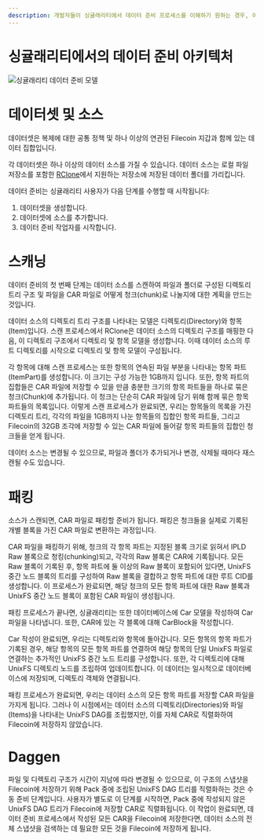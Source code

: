 ```yaml
---
description: 개발자들이 싱귤래리티에서 데이터 준비 프로세스를 이해하기 원하는 경우, 이 문서는 기술적 개요를 제공합니다.
---
```


# 싱귤래리티에서의 데이터 준비 아키텍처

![싱귤래리티 데이터 준비 모델](data-prep-model.jpg)

# 데이터셋 및 소스

데이터셋은 복제에 대한 공통 정책 및 하나 이상의 연관된 Filecoin 지갑과 함께 있는 데이터 집합입니다.

각 데이터셋은 하나 이상의 데이터 소스를 가질 수 있습니다. 데이터 소스는 로컬 파일 저장소를 포함한 [RClone](https://github.com/rclone/rclone)에서 지원하는 저장소에 저장된 데이터 폴더를 가리킵니다.

데이터 준비는 싱귤래리티 사용자가 다음 단계를 수행할 때 시작됩니다:
1. 데이터셋을 생성합니다.
2. 데이터셋에 소스를 추가합니다.
3. 데이터 준비 작업자를 시작합니다.

# 스캐닝

데이터 준비의 첫 번째 단계는 데이터 소스를 스캔하여 파일과 폴더로 구성된 디렉토리 트리 구조 및 파일을 CAR 파일로 어떻게 청크(chunk)로 나눌지에 대한 계획을 만드는 것입니다.

데이터 소스의 디렉토리 트리 구조를 나타내는 모델은 디렉토리(Directory)와 항목(Item)입니다. 스캔 프로세스에서 RClone은 데이터 소스의 디렉토리 구조를 매핑한 다음, 이 디렉토리 구조에서 디렉토리 및 항목 모델을 생성합니다. 이때 데이터 소스의 루트 디렉토리를 시작으로 디렉토리 및 항목 모델이 구성됩니다.

각 항목에 대해 스캔 프로세스는 또한 항목의 연속된 파일 부분을 나타내는 항목 파트(ItemPart)를 생성합니다. 이 크기는 구성 가능한 1GB까지 입니다. 또한, 항목 파트의 집합들은 CAR 파일에 저장할 수 있을 만큼 충분한 크기의 항목 파트들을 하나로 묶은 청크(Chunk)에 추가됩니다. 이 청크는 단순히 CAR 파일에 담기 위해 함께 묶은 항목 파트들의 목록입니다. 이렇게 스캔 프로세스가 완료되면, 우리는 항목들의 목록을 가진 디렉토리 트리, 각각의 파일을 1GB까지 나눈 항목들의 집합인 항목 파트들, 그리고 Filecoin의 32GB 조각에 저장할 수 있는 CAR 파일에 들어갈 항목 파트들의 집합인 청크들을 얻게 됩니다.

데이터 소스는 변경될 수 있으므로, 파일과 폴더가 추가되거나 변경, 삭제될 때마다 재스캔될 수도 있습니다.

# 패킹

소스가 스캔되면, CAR 파일로 패킹할 준비가 됩니다. 패킹은 청크들을 실제로 기록된 개별 블록을 가진 CAR 파일로 변환하는 과정입니다.

CAR 파일을 패킹하기 위해, 청크의 각 항목 파트는 지정된 블록 크기로 읽혀서 IPLD Raw 블록으로 청킹(chunking)되고, 각각의 Raw 블록은 CAR에 기록됩니다. 모든 Raw 블록이 기록된 후, 항목 파트에 둘 이상의 Raw 블록이 포함되어 있다면, UnixFS 중간 노드 블록의 트리를 구성하여 Raw 블록을 결합하고 항목 파트에 대한 루트 CID를 생성합니다. 이 프로세스가 완료되면, 해당 청크의 모든 항목 파트에 대한 Raw 블록과 UnixFS 중간 노드 블록이 포함된 CAR 파일이 생성됩니다.

패킹 프로세스가 끝나면, 싱귤래리티는 또한 데이터베이스에 Car 모델을 작성하여 Car 파일을 나타냅니다. 또한, CAR에 있는 각 블록에 대해 CarBlock을 작성합니다.

Car 작성이 완료되면, 우리는 디렉토리와 항목에 돌아갑니다. 모든 항목의 항목 파트가 기록된 경우, 해당 항목의 모든 항목 파트를 연결하여 해당 항목의 단일 UnixFS 파일로 연결하는 추가적인 UnixFS 중간 노드 트리를 구성합니다. 또한, 각 디렉토리에 대해 UnixFS 디렉토리 노드를 조립하여 업데이트합니다. 이 데이터는 일시적으로 데이터베이스에 저장되며, 디렉토리 객체와 연결됩니다.

패킹 프로세스가 완료되면, 우리는 데이터 소스의 모든 항목 파트를 저장할 CAR 파일을 가지게 됩니다. 그러나 이 시점에서는 데이터 소스의 디렉토리(Directories)와 파일(Items)을 나타내는 UnixFS DAG를 조립했지만, 이를 자체 CAR로 직렬화하여 Filecoin에 저장하지 않았습니다.

# Daggen

파일 및 디렉토리 구조가 시간이 지남에 따라 변경될 수 있으므로, 이 구조의 스냅샷을 Filecoin에 저장하기 위해 Pack 중에 조립된 UnixFS DAG 트리를 직렬화하는 것은 수동 준비 단계입니다. 사용자가 별도로 이 단계를 시작하면, Pack 중에 작성되지 않은 UnixFS DAG 트리가 Filecoin에 저장할 CAR로 직렬화됩니다. 이 작업이 완료되면, 데이터 준비 프로세스에서 작성된 모든 CAR을 Filecoin에 저장한다면, 데이터 소스의 전체 스냅샷을 검색하는 데 필요한 모든 것을 Filecoin에 저장하게 됩니다.